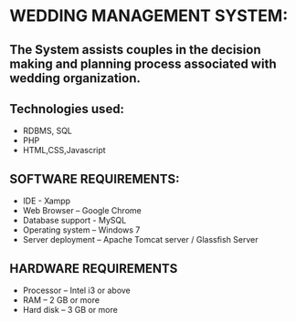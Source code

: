 # WEDDING MANAGEMENT SYSTEM:
## The System assists couples in the decision making and planning process associated with wedding organization. 
## Technologies used:
* RDBMS, SQL
* PHP
* HTML,CSS,Javascript

## SOFTWARE REQUIREMENTS:
* IDE - Xampp
* Web Browser – Google Chrome 
* Database support - MySQL
* Operating system – Windows 7 
* Server deployment – Apache Tomcat server / Glassfish Server
## HARDWARE REQUIREMENTS
* Processor – Intel i3 or above
* RAM – 2 GB or more
* Hard disk – 3 GB or more
